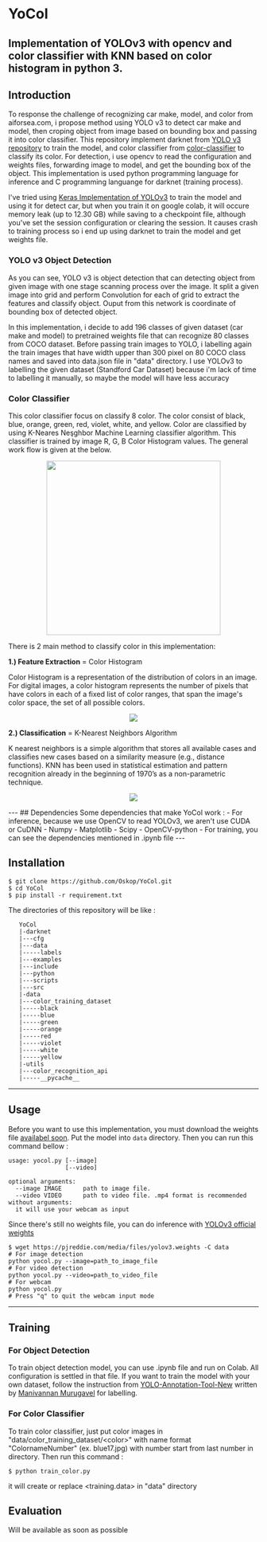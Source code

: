 # YoCol
Implementation of YOLOv3 with opencv and color classifier with KNN based on color histogram in python 3.
---

## Introduction
To response the challenge of recognizing car make, model, and color from aiforsea.com, i propose method using YOLO v3 to detect car make and model, then croping object from image based on bounding box and passing it into color classifier. This repository implement darknet from [YOLO v3 repository](https://github.com/pjreddie/darknet) to train the model, and color classifier from [color-classifier](https://github.com/ahmetozlu/color_classifier) to classify its color. For detection, i use opencv to read the configuration and weights files, forwarding image to model, and get the bounding box of the object. This implementation is used python programming language for inference and C programming languange for darknet (training process).

I've tried using [Keras Implementation of YOLOv3](https://github.com/qqwweee/keras-yolo3) to train the model and using it for detect car, but when you train it on google colab, it will occure memory leak (up to 12.30 GB) while saving to a checkpoint file, although you've set the session configuration or clearing the session. It causes crash to training process so i end up using darknet to train the model and get weights file.

### YOLO v3 Object Detection
As you can see, YOLO v3 is object detection that can detecting object from given image with one stage scanning process over the image. It split a given image into grid and perform Convolution for each of grid to extract the features and classify object. Ouput from this network is coordinate of bounding box of detected object.

In this implementation, i decide to add 196 classes of given dataset (car make and model) to pretrained weights file that can recognize 80 classes from COCO dataset. Before passing train images to YOLO, i labelling again the train images that have width upper than 300 pixel on 80 COCO class names and saved into data.json file in "data" directory. I use YOLOv3 to labelling the given dataset (Standford Car Dataset) because i'm lack of time to labelling it manually, so maybe the model will have less accuracy

### Color Classifier
This color classifier focus on classify 8 color. The color consist of black, blue, orange, green, red, violet, white, and yellow. Color are classified by using K-Neares Neşghbor Machine Learning classifier algorithm. This classifier is trained by image R, G, B Color Histogram values. The general work flow is given at the below.

<p align="center">
  <img src="https://user-images.githubusercontent.com/22610163/35335133-a9632c70-0125-11e8-9204-0b4bfd0702a7.png" {width=35px height=350px}>
</p>

There is 2 main method to classify color in this implementation: 

**1.) Feature Extraction** = Color Histogram

Color Histogram is a representation of the distribution of colors in an image. For digital images, a color histogram represents the number of pixels that have colors in each of a fixed list of color ranges, that span the image's color space, the set of all possible colors.

<p align="center">
  <img src="https://user-images.githubusercontent.com/22610163/34918867-44f5feaa-f96b-11e7-9994-1747846266c9.png">
</p>

**2.) Classification** = K-Nearest Neighbors Algorithm

K nearest neighbors is a simple algorithm that stores all available cases and classifies new cases based on a similarity measure (e.g., distance functions). KNN has been used in statistical estimation and pattern recognition already in the beginning of 1970’s as a non-parametric technique.

<p align="center">
  <img src="https://user-images.githubusercontent.com/22610163/34918895-c7b94d24-f96b-11e7-87da-8619d9bd4246.png">
</p>
---
## Dependencies
Some dependencies that make YoCol work : 
- For inference, because we use OpenCV to read YOLOv3, we aren't use CUDA or CuDNN
  - Numpy
  - Matplotlib
  - Scipy
  - OpenCV-python
- For training, you can see the dependencies mentioned in .ipynb file
---

## Installation
```Shell
$ git clone https://github.com/Oskop/YoCol.git
$ cd YoCol
$ pip install -r requirement.txt
```
The directories of this repository will be like :
```Shell
   YoCol
   |-darknet
   |---cfg
   |---data
   |-----labels
   |---examples
   |---include
   |---python
   |---scripts
   |---src
   |-data
   |---color_training_dataset
   |-----black
   |-----blue
   |-----green
   |-----orange
   |-----red
   |-----violet
   |-----white
   |-----yellow
   |-utils
   |---color_recognition_api
   |-----__pycache__
```
---

## Usage
Before you want to use this implementation, you must download the weights file [availabel soon](). Put the model into ```data``` directory. Then you can run this command bellow :
```
usage: yocol.py [--image]
                [--video]

optional arguments:
  --image IMAGE      path to image file.
  --video VIDEO      path to video file. .mp4 format is recommended
without arguments:
  it will use your webcam as input
```
Since there's still no weights file, you can do inference with [YOLOv3 official weights](https://pjreddie.com/media/files/yolov3.weights)
```Shell
$ wget https://pjreddie.com/media/files/yolov3.weights -C data
# For image detection
python yocol.py --image=path_to_image_file
# For video detection
python yocol.py --video=path_to_video_file
# For webcam
python yocol.py
# Press "q" to quit the webcam input mode
```
---

## Training
### For Object Detection
To train object detection model, you can use .ipynb file and run on Colab. All configuration is settled in that file. If you want to train the model with your own dataset, follow the instruction from [YOLO-Annotation-Tool-New](https://medium.com/@manivannan_data/yolo-annotation-tool-new-18c7847a2186) written by [Manivannan Murugavel](https://medium.com/@manivannan_data) for labelling.

### For Color Classifier
To train color classifier, just put color images in "data/color_training_dataset/\<color\>" with name format "ColornameNumber" (ex. blue17.jpg) with number start from last number in <color> directory. Then run this command :
```Shell
$ python train_color.py
```
it will create or replace \<training.data\> in "data" directory

## Evaluation
Will be available as soon as possible
